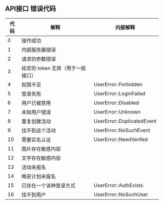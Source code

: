 ## API接口 错误代码

| 代码 | 解释                              | 内部解释                   |
| ---- | --------------------------------- | -------------------------- |
| 0    | 操作成功                          |                            |
| 1    | 内部服务器错误                    |                            |
| 2    | 请求的参数错误                    |                            |
| 3    | 给定的 token 无效（用于一般接口） |                            |
| 4    | 权限不足                          | UserError::Forbidden       |
| 5    | 登录失败                          | UserError::LoginFailed     |
| 6    | 用户已被禁用                      | UserError::Disabled        |
| 7    | 未知用户错误                      | UserError::Unknown         |
| 8    | 重复创建活动                      | UserError::DuplicatedEvent |
| 9    | 找不到这个活动                    | UserError::NoSuchEvent     |
| 10   | 需要实名认证                      | UserError::NeedVerifed     |
| 11   | 图片存在敏感内容                  |                            |
| 12   | 文字存在敏感内容                  |                            |
| 13   | 活动未报名                        |                            |
| 14   | 晚安计划未报名                    |                            |
| 15   | 已存在一个该种登录方式            | UserError::AuthExists      |
| 16   | 找不到用户                        | UserError::NoSuchUser      |



